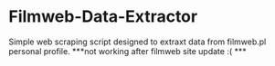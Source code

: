 # Filmweb-Data-Extractor
Simple web scraping script designed to extraxt data from filmweb.pl personal profile. ***not working after filmweb site update :( ***
